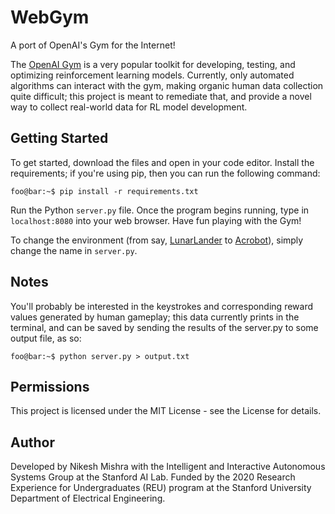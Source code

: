 # WebGym
A port of OpenAI's Gym for the Internet!

The [OpenAI Gym](https://gym.openai.com/) is a very popular toolkit for developing, testing, and optimizing reinforcement learning models. Currently, only automated algorithms can interact with the gym, making organic human data collection quite difficult; this project is meant to remediate that, and provide a novel way to collect real-world data for RL model development.


## Getting Started

To get started, download the files and open in your code editor. Install the requirements; if you're using pip, then you can run the following command:

```console
foo@bar:~$ pip install -r requirements.txt
```

Run the Python `server.py` file. Once the program begins running, type in `localhost:8080` into your web browser. Have fun playing with the Gym! 

To change the environment (from say, [LunarLander](https://gym.openai.com/envs/LunarLander-v2/) to [Acrobot](https://gym.openai.com/envs/Acrobot-v1/)), simply change the name in `server.py`.

## Notes

You'll probably be interested in the keystrokes and corresponding reward values generated by human gameplay; this data currently prints in the terminal, and can be saved by sending the results of the server.py to some output file, as so:
```console
foo@bar:~$ python server.py > output.txt
```

## Permissions

This project is licensed under the MIT License - see the License for details.

## Author

Developed by Nikesh Mishra with the Intelligent and Interactive Autonomous Systems Group at the Stanford AI Lab. Funded by the 2020 Research Experience for Undergraduates (REU) program at the Stanford University Department of Electrical Engineering.
